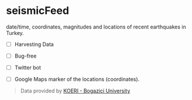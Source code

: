 # seismicFeed
date/time, coordinates, magnitudes and locations of recent earthquakes in Turkey.


- [ ] Harvesting Data
- [ ] Bug-free
- [ ] Twitter bot
- [ ] Google Maps marker of the locations (coordinates).


> Data provided by [KOERI - Bogazici University](http://www.koeri.boun.edu.tr/new/en)
